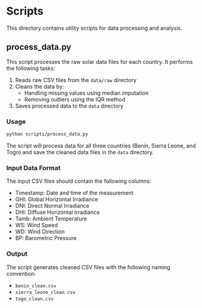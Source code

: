 # Scripts

This directory contains utility scripts for data processing and analysis.

## process_data.py

This script processes the raw solar data files for each country. It performs the following tasks:

1. Reads raw CSV files from the `data/raw` directory
2. Cleans the data by:
   - Handling missing values using median imputation
   - Removing outliers using the IQR method
3. Saves processed data to the `data` directory

### Usage

```bash
python scripts/process_data.py
```

The script will process data for all three countries (Benin, Sierra Leone, and Togo) and save the cleaned data files in the `data` directory.

### Input Data Format

The input CSV files should contain the following columns:
- Timestamp: Date and time of the measurement
- GHI: Global Horizontal Irradiance
- DNI: Direct Normal Irradiance
- DHI: Diffuse Horizontal Irradiance
- Tamb: Ambient Temperature
- WS: Wind Speed
- WD: Wind Direction
- BP: Barometric Pressure

### Output

The script generates cleaned CSV files with the following naming convention:
- `benin_clean.csv`
- `sierra_leone_clean.csv`
- `togo_clean.csv`
